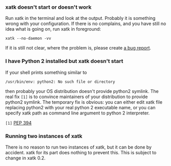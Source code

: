 ### xatk doesn't start or doesn't work ###

Run xatk in the terminal and look at the output. Probably it is something wrong
with your configuration. If there is no complains, and you
have still no idea what is going on, run xatk in foreground:

`xatk --no-daemon -vv`

If it is still not clear, where the problem is, please create
[a bug report](http://code.google.com/p/xatk/issues/entry).

### I have Python 2 installed but xatk doesn't start ###

If your shell prints something similar to

`/usr/bin/env: python2: No such file or directory`

then probably your OS distribution doesn't provide python2 symlink. The real fix
`[1]` is to convince maintainers of your distribution to provide python2 symlink.
The temporary fix is obvious: you can either edit xatk file replacing python2 with
your real python 2 executable name, or you can specify xatk path as command line
argument to python 2 interpreter.

`[1]` [PEP 394](http://www.python.org/dev/peps/pep-0394/)

### Running two instances of xatk ###

There is no reason to run two instances of xatk, but it can be done
by accident. xatk for its part does nothing to prevent this. This is subject to
change in xatk 0.2.